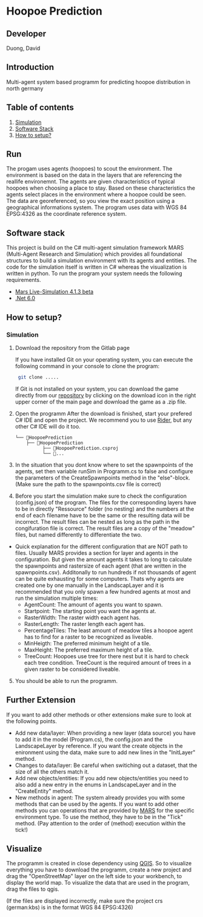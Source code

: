 # Hoopoe Prediction

## Developer
Duong, David

## Introduction
Multi-agent system based programm for predicting hoopoe distribution in north germany

## Table of contents
1. [Simulation](#simulation)
2. [Software Stack](#software-Stack)
3. [How to setup?](#howtosetup)

## Run
The progam uses agents (hoopoes) to scout the environment. The environment is based on the data in the layers that are referencing the reallife environemnt.
The agents are given characteristics of typical hoopoes when choosing a place to stay. Based on these characteristics the agents select places in the environment where 
a hoopoe could be seen. The data are georeferenced, so you view the exact position using a geographical informations system. The program uses data with WGS 84 EPSG:4326 as the coordinate reference system. 

## Software stack
This project is build on the C# multi-agent simulation framework MARS (Multi-Agent Research and Simulation) which provides all foundational structures to build a simulation environment with its agents and entities. The code for the simulation itself is written in C# whereas the visualization is written in python.
To run the program your system needs the following requirements.

- [Mars Live-Simulation 4.1.3 beta](https://www.nuget.org/packages/Mars.Life.Simulations/4.3.1-beta#readme-body-tab)
- [.Net 6.0](https://dotnet.microsoft.com/en-us/download/dotnet/6.0)

## How to setup?

### Simulation
1.  Download the repository from the Gitlab page

	If you have installed Git on your operating system, you can execute the following command in your console to clone the program:

	```bash
	 git clone .....
	 ```

	If Git is not installed on your system, you can download the game directly from our [repository](....) by clicking on the download icon in the right upper corner of the main page and download the game as a .zip file.

2. Open the programm
	After the download is finished, start your prefered C# IDE and open the project. We recommend you to use [Rider](https://www.jetbrains.com/de-de/rider/), but any other C# IDE will do it too.

	```
	└── 📁HoopoePrediction
	    ├── 📁HoopoePrediction
		      ├── 📄HoopoePrediction.csproj
	          └── 📄...
	```

3. In the situation that you dont know where to set the spawnpoints of the agents, set then variable runSim in Programm.cs to false and configure the parameters of the CreateSpawnpoints method in the "else"-block. 
   (Make sure the path to the spawnpoints.csv file is correct)

4. Before you start the simulation make sure to check the configuration (config.json) of the program. The files for the corresponding layers have to be in directly "Ressource" folder (no nesting) and the numbers at the  end of each filename have to be the same or the resulting data will be incorrect. The result files can be nested as long as the path in the congifuration file is correct. The result files are a copy of the "meadow" files, but named differently to differentiate the two.

- Quick explanation for the different configuration that are NOT path to files. Usually MARS provides a section for layer and agents in the configuration. 
  But given the amount agents it takes to long to calculate the spawnpoints and rastersize of each agent (that are written in the spawnpoints.csv). Additonally 
  to run hundreds if not thousands of agent can be quite exhausting for some computers. Thats why agents are created one by one manually in the LandscapLayer 
  and it is recommended that you only spawn a few hundred agents at most and run the simulation multiple times:
  - AgentCount: The amount of agents you want to spawn.
  - Startpoint: The starting point you want the agents at. 
  - RasterWidth: The raster width each agent has.
  - RasterLength: The raster length each agent has.
  - PercentageTiles: The least amount of meadow tiles a hoopoe agent has to find for a raster to be recognized as liveable.
  - MinHeigth: The preferred minimum height of a tile.
  - MaxHeight: The preferred maximum height of a tile.
  - TreeCount: Hoopoes use tree for there nest but it is hard to check each tree condition. TreeCount is the required amount of trees in a given raster to be considered liveable.

  
5. You should be able to run the programm.


## Further Extension
If you want to add other methods or other extensions make sure to look at the following points.
- Add new data/layer: When providing a new layer (data source) you have to add it in the model (Program.cs), the config.json and the LandscapeLayer by reference. If you want the
  create objects in the enironment using the data, make sure to add new lines in the "InitLayer" method. 
- Changes to data/layer: Be careful when switiching out a dataset, that the size of all the others match it.
- Add new objects/entities: If you add new objects/entities you need to also add a new entry in the enums in LandscapeLayer and in the "CreateEntity" method.
- New methods in agent: The system already provides you with some methods that can be used by the agents. If you want to add other methods you can
  operations that are provided by [MARS](https://www.mars-group.org/docs/tutorial/development/environments/spatialhashenv) for the specific environment type.
  To use the method, they have to be in the "Tick" method. (Pay attention to the order of (method) execution within the tick!)


## Visualize
The programm is created in close dependency using [QGIS](https://www.qgis.org/de/site/). So to visualize everything you have to download the programm, create a new project and drag the "OpenStreetMap" layer on the left side
to your workbench, to display the world map. To visualize the data that are used in the program, drag the files to qgis. 

(If the files are displayed incorrectly, make sure the project crs (german:kbs) is in the format WGS 84 EPSG:4326)
